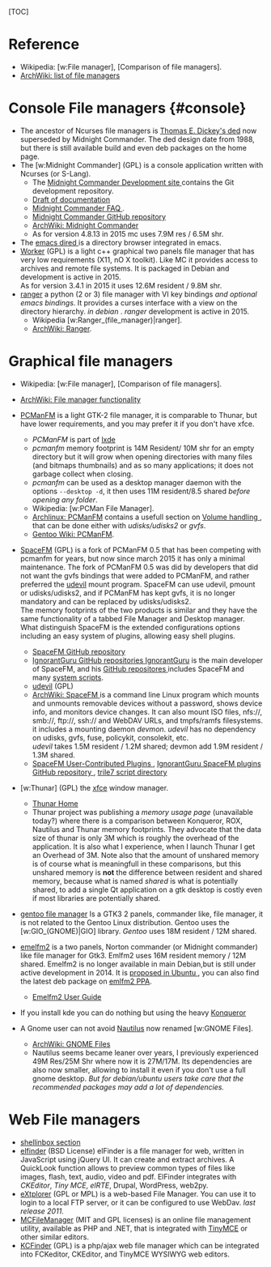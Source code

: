 <!--
.. description:
.. date: 2015-03-25
.. slug: file_managers
.. tags:
.. link:
.. title: File Managers
-->

[TOC]

# Reference
-   Wikipedia: [w:File manager], [Comparison of file managers].
-   [ArchWiki: list of file managers
    ](https://wiki.archlinux.org/index.php/List_of_applications#File_managers)

# Console File managers {#console}
-   The ancestor of Ncurses file managers is
    [Thomas E. Dickey's ded](http://dickey.his.com/ded/ded.html) now
    superseded by Midnight Commander. The ded design date from 1988,
    but there is still available build and even deb packages on the
    home page.
-   The [w:Midnight Commander] (GPL) is a console application written with Ncurses
(or S-Lang).
    -   The [Midnight Commander Development site
    ](https://www.midnight-commander.org)
    contains the Git development repository.
    -   [Draft of documentation](https://www.midnight-commander.org/wiki/doc)
    -   [Midnight Commander FAQ
        ](https://www.midnight-commander.org/wiki/doc/faq).
    -   [Midnight Commander GitHub repository
        ](https://github.com/MidnightCommander/mc.git)
    -   [ArchWiki: Midnight Commander
        ](https://wiki.archlinux.org/index.php/Midnight_Commander)
    -   As for version 4.8.13  in 2015 mc uses 7.9M res / 6.5M shr.
-   The [emacs dired
    ](http://www.gnu.org/software/emacs/manual/html_node/emacs/Dired.html)
    is  a directory browser integrated in emacs.
-   [Worker](http://www.boomerangsworld.de/cms/worker)
    (GPL) is a light c++ graphical two panels file manager that
    has very low requirements  (X11, nO X toolkit).
    Like MC it provides access to archives and remote file systems.
    It is packaged in Debian and development is active in 2015.<br/>
    As for version 3.4.1 in 2015 it uses 12.6M resident / 9.8M shr.
-   [ranger](http://nongnu.org/ranger/)
    a python (2 or 3) file manager with VI key bindings _and optional
    emacs bindings_. It provides a curses interface with a view on the
    directory hierarchy. _in debian_ .
    _ranger_ development is active in 2015.
    -   Wikipedia [w:Ranger_(file_manager)|ranger].
    -   [ArchWiki: Ranger](https://wiki.archlinux.org/index.php/Ranger).

# Graphical file managers

-   Wikipedia: [w:File manager], [Comparison of file managers].
-   [ArchWiki: File manager functionality
    ](https://wiki.archlinux.org/index.php/File_manager_functionality)

-   [PCManFM](http://pcmanfm.sourceforge.net/)
    <a name="pcmanfm"></a>
    is a
    light GTK-2 file manager, it is comparable to Thunar, but have
    lower requirements, and you may prefer it if you don't have xfce.
    -   _PCManFM_  is part of [lxde](/node/desktop#lxde "internal reference")
    -   _pcmanfm_ memory footprint is 14M Resident/ 10M shr for an empty
        directory but it will grow when opening directories with many
        files (and bitmaps thumbnails) and as so many applications;
        it does not garbage collect when closing.
    -   _pcmanfm_ can be used as a desktop manager daemon with the options
        `--desktop -d`, it then uses 11M resident/8.5 shared
        _before opening any folder_.
    -   Wikipedia: [w:PCMan File Manager].
    -   [Archlinux: PCManFM](https://wiki.archlinux.org/index.php/PCManFM)
        contains a usefull section on [Volume handling
        ](https://wiki.archlinux.org/index.php/PCManFM#Volume_handling),
        that can be done either with _udisks/udisks2_  or _gvfs_.
    -   [Gentoo Wiki: PCManFM](http://wiki.gentoo.org/wiki/PCManFM).
-   [SpaceFM](http://ignorantguru.github.io/spacefm/) (GPL)
    is a fork of PCManFM 0.5 that has been competing with pcmanfm for
    years, but now since march 2015 it has only a minimal maintenance.
    The fork of PCManFM 0.5 was did by developers that did not want the gvfs
    bindings that were added to PCManFM, and rather preferred
    the [udevil](http://ignorantguru.github.io/udevil/)
    <a name="udevil"></a> mount program.
    SpaceFM can use udevil, pmount or udisks/udisks2, and if PCManFM
    has kept gvfs, it is no longer mandatory and can be replaced by
    udisks/udisks2.<br />
    The memory footprints of the two products is similar and they have
    the same functionality of a tabbed File Manager and Desktop
    manager.<br />
    What distinguish SpaceFM is the extended configurations options
    including an easy system of plugins, allowing easy shell plugins.
    -   [SpaceFM GitHub repository
        ](https://github.com/IgnorantGuru/spacefm)
    -   [IgnorantGuru GitHub repositories
        ](https://github.com/IgnorantGuru/spacefm)
        [IgnorantGuru](http://igurublog.wordpress.com/)
        is the main developer of SpaceFM, and his
        [GitHub repositores
        ](https://github.com/IgnorantGuru/spacefm)
        includes SpaceFM and many
        [system scripts](http://igurublog.wordpress.com/downloads/).
    -   [udevil](http://ignorantguru.github.io/udevil/) (GPL)
    -   [ArchWiki: SpaceFM
        ](https://wiki.archlinux.org/index.php/SpaceFM)
        <a name="udevil"></a>
        is a command line Linux program which mounts and unmounts
        removable devices without a password, shows device info, and
        monitors device changes. It can also mount ISO files, nfs://,
        smb://, ftp://, ssh:// and WebDAV URLs, and tmpfs/ramfs
        filesystems.<br /> it includes a mounting daemon
        _devmon_. _udevil_ has no dependency on udisks, gvfs, fuse,
        policykit, consolekit, etc.<br />
        _udevil_ takes 1.5M resident / 1.2M shared; devmon add 1.9M
        resident / 1.3M shared.
    -   [SpaceFM User-Contributed Plugins
        ](https://github.com/IgnorantGuru/spacefm/wiki/plugins),
        [IgnorantGuru SpaceFM plugins GitHub repository
        ](https://github.com/IgnorantGuru/spacefm/wiki/plugins),
        [trile7 script directory
        ](http://code.google.com/p/bashscripts/source/browse/trunk/)
-   [w:Thunar] (GPL) the
    [xfce](http://xfce.org/) window manager.
    -    [Thunar Home](http://docs.xfce.org/xfce/thunar/start)
    -    Thunar project was publishing  a
         _memory usage page_ (unavailable today?)
         where there is a comparison between Konqueror, ROX, Nautilus and
         Thunar memory footprints. They advocate that the data size of
         thunar is only 3M which is roughly the overhead of the application.
         It is also what I experience, when I launch Thunar I get an
         Overhead of 3M. Note also that the amount of unshared memory is
         of course what is meaningfull in these comparisons, but this
         unshared memory is **not** the difference between resident and
         shared memory, because what is named _shared_ is what is potentially
         shared, to add a single Qt application on a gtk desktop is costly
         even if most libraries are potentially shared.
-   [gentoo file manager](http://www.obsession.se/gentoo/)
    Is a GTK3 2 panels, commander like, file manager, it is not
    related to the Gentoo Linux distribution. Gentoo uses the
    [w:GIO_(GNOME)|GIO] library. _Gentoo_ uses 18M resident / 12M shared.
-   [emelfm2](http://emelfm2.net/) is a two panels,
    Norton commander (or Midnight commander)
    like file manager for  Gtk3. Emlfm2 uses 16M resident memory / 12M shared.
    Emelfm2 is no longer available in main Debian,but is still under
    active development in 2014. It is [proposed in Ubuntu
    ](http://packages.ubuntu.com/search?keywords=emelfm),
    you can also find the latest
    deb package on [emlfm2 PPA](https://launchpad.net/~emelfm2).
    -   [Emelfm2 User Guide](http://emelfm2.net/wiki/UserGuide)
-   If you install kde you can do nothing but using the heavy
    [Konqueror](http://konqueror.kde.org/)
-   A Gnome user can not avoid
    [Nautilus](https://wiki.gnome.org/action/show/Apps/Nautilus)
    now renamed [w:GNOME Files].
    -   [ArchWiki: GNOME Files
        ](https://wiki.archlinux.org/index.php/GNOME_Files)
    -   Nautilus seems
        became leaner over years, I previously experienced  49M Res/25M Shr
        where now it is 27M/17M. Its dependencies are also now smaller,
        allowing to install it even if you don't use a full gnome desktop.
        _But for debian/ubuntu users take care that the recommended packages
        may add a lot of dependencies._

# Web File managers

-   [shellinbox section](/node/raspberry#shellinabox "internal reference")
-   [elfinder](http://elfinder.org/) (BSD License)
    elFinder is a file manager for web, written in JavaScript using jQuery UI.
    It can create and extract archives. A QuickLook function allows to preview
     common types of files like images, flash, text, audio, video and pdf.
    ElFinder integrates with _CKEditor_,
    _Tiny MCE_, _elRTE_,  Drupal, WordPress, web2py.
-   [eXtplorer](http://extplorer.sourceforge.net/) (GPL or MPL)
     is a web-based File Manager.
     You can use it to login to a local FTP server,
     or it can be configured to use WebDav. _last release 2011_.
-   [MCFileManager](http://www.tinymce.com/wiki.php/MCFileManager)
    (MIT and GPL licenses)
    is an online file management utility, available as PHP and
    .NET, that is integrated with
    [TinyMCE](http://www.tinymce.com/index.php) or other similar editors.
-   [KCFinder](http://kcfinder.sunhater.com/) (GPL)
    is a php/ajax web file manager which can be integrated into FCKeditor,
    CKEditor, and TinyMCE WYSIWYG web editors.

<!-- Local Variables: -->
<!-- ispell-local-dictionary: "english" -->
<!-- End: -->
